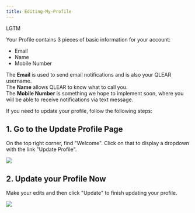 ```yaml
---
title: Editing-My-Profile
---
```

LGTM

Your Profile contains 3 pieces of basic information for your account:

- Email
- Name
- Mobile Number

The **Email** is used to send email notifications and is also your QLEAR username.  
The **Name** allows QLEAR to know what to call you.  
The **Mobile Number** is something we hope to implement soon, where you will be able to receive notifications via text message.

If you need to update your profile, follow the following steps:  

## 1. Go to the Update Profile Page  

On the top right corner, find "Welcome". Click on that to display a dropdown with the link "Update Profile".

![](https://cloud.githubusercontent.com/assets/26155270/23738706/99440c08-04d5-11e7-8654-abd3f980d4b1.png)

## 2. Update your Profile Now

Make your edits and then click "Update" to finish updating your profile.

![](https://cloud.githubusercontent.com/assets/26155270/23738910/ab8f54ac-04d6-11e7-8fb7-35f34e436ea7.png)
